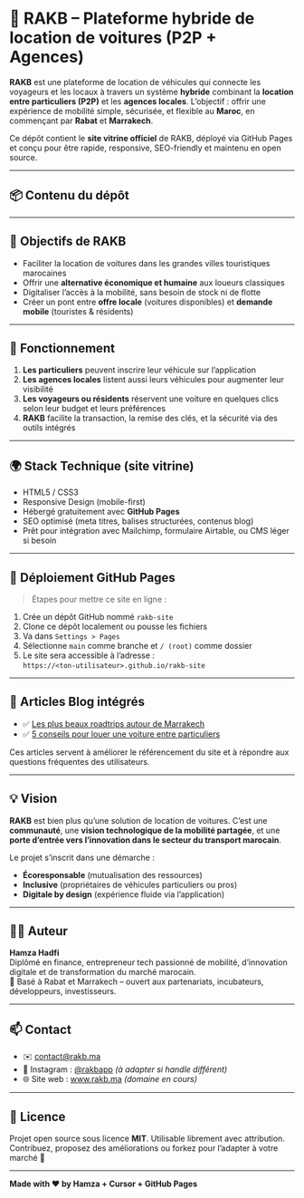 # 🚗 RAKB – Plateforme hybride de location de voitures (P2P + Agences)

**RAKB** est une plateforme de location de véhicules qui connecte les voyageurs et les locaux à travers un système **hybride** combinant la **location entre particuliers (P2P)** et les **agences locales**. L’objectif : offrir une expérience de mobilité simple, sécurisée, et flexible au **Maroc**, en commençant par **Rabat** et **Marrakech**.

Ce dépôt contient le **site vitrine officiel** de RAKB, déployé via GitHub Pages et conçu pour être rapide, responsive, SEO-friendly et maintenu en open source.

---

## 📦 Contenu du dépôt
---

## 🎯 Objectifs de RAKB

- Faciliter la location de voitures dans les grandes villes touristiques marocaines
- Offrir une **alternative économique et humaine** aux loueurs classiques
- Digitaliser l’accès à la mobilité, sans besoin de stock ni de flotte
- Créer un pont entre **offre locale** (voitures disponibles) et **demande mobile** (touristes & résidents)

---

## 🧠 Fonctionnement

1. **Les particuliers** peuvent inscrire leur véhicule sur l’application
2. **Les agences locales** listent aussi leurs véhicules pour augmenter leur visibilité
3. **Les voyageurs ou résidents** réservent une voiture en quelques clics selon leur budget et leurs préférences
4. **RAKB** facilite la transaction, la remise des clés, et la sécurité via des outils intégrés

---

## 🌍 Stack Technique (site vitrine)

- HTML5 / CSS3
- Responsive Design (mobile-first)
- Hébergé gratuitement avec **GitHub Pages**
- SEO optimisé (meta titres, balises structurées, contenus blog)
- Prêt pour intégration avec Mailchimp, formulaire Airtable, ou CMS léger si besoin

---

## 🚀 Déploiement GitHub Pages

> Étapes pour mettre ce site en ligne :

1. Crée un dépôt GitHub nommé `rakb-site`
2. Clone ce dépôt localement ou pousse les fichiers
3. Va dans `Settings > Pages`
4. Sélectionne `main` comme branche et `/ (root)` comme dossier
5. Le site sera accessible à l’adresse :  
   `https://<ton-utilisateur>.github.io/rakb-site`

---

## 📰 Articles Blog intégrés

- ✅ [Les plus beaux roadtrips autour de Marrakech](blog/roadtrip-marrakech.html)
- ✅ [5 conseils pour louer une voiture entre particuliers](blog/conseils-location.html)

Ces articles servent à améliorer le référencement du site et à répondre aux questions fréquentes des utilisateurs.

---

## 💡 Vision

**RAKB** est bien plus qu’une solution de location de voitures. C’est une **communauté**, une **vision technologique de la mobilité partagée**, et une **porte d’entrée vers l’innovation dans le secteur du transport marocain**.

Le projet s’inscrit dans une démarche :
- **Écoresponsable** (mutualisation des ressources)
- **Inclusive** (propriétaires de véhicules particuliers ou pros)
- **Digitale by design** (expérience fluide via l’application)

---

## 🧑‍💻 Auteur

**Hamza Hadfi**  
Diplômé en finance, entrepreneur tech passionné de mobilité, d’innovation digitale et de transformation du marché marocain.  
📍 Basé à Rabat et Marrakech – ouvert aux partenariats, incubateurs, développeurs, investisseurs.

---

## 📫 Contact

- ✉️ contact@rakb.ma  
- 📱 Instagram : [@rakbapp](https://instagram.com/rakbapp) *(à adapter si handle différent)*
- 🌐 Site web : www.rakb.ma *(domaine en cours)*

---

## 📄 Licence

Projet open source sous licence **MIT**. Utilisable librement avec attribution. Contribuez, proposez des améliorations ou forkez pour l’adapter à votre marché 🚀

---

**Made with ❤️ by Hamza + Cursor + GitHub Pages**
